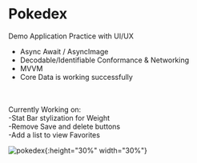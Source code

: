 # Pokedex
Demo Application
Practice with UI/UX
- Async Await / AsyncImage
- Decodable/Identifiable Conformance & Networking
- MVVM
- Core Data is working successfully
<br/>
<br/>Currently Working on: 
<br/>-Stat Bar stylization for Weight
<br/>-Remove Save and delete buttons
<br/>-Add a list to view Favorites


![pokedex](https://user-images.githubusercontent.com/29667033/142814761-41309157-77d2-49ee-9bfb-48337d0abe96.gif){:height="30%" width="30%"}
